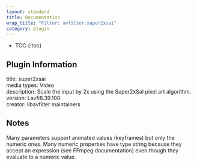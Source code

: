 ```yaml
---
layout: standard
title: Documentation
wrap_title: "Filter: avfilter.super2xsai"
category: plugin
---
```

* TOC
{:toc}

## Plugin Information

title: super2xsai  
media types:
Video  
description: Scale the input by 2x using the Super2xSaI pixel art algorithm.  
version: Lavfi8.39.100  
creator: libavfilter maintainers  

## Notes

Many parameters support animated values (keyframes) but only the numeric ones. Many numeric properties have type string because they accept an expression (see FFmpeg documentation) even though they evaluate to a numeric value.
